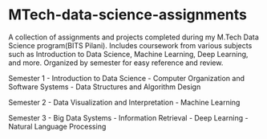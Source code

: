# MTech-data-science-assignments
A collection of assignments and projects completed during my M.Tech Data Science program(BITS Pilani). Includes coursework from various subjects such as Introduction to Data Science, Machine Learning, Deep Learning, and more. Organized by semester for easy reference and review.

Semester 1
    - Introduction to Data Science
    - Computer Organization and Software Systems
    - Data Structures and Algorithm Design

Semester 2
    - Data Visualization and Interpretation
    - Machine Learning

Semester 3
    - Big Data Systems
    - Information Retrieval
    - Deep Learning
    - Natural Language Processing
